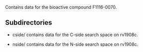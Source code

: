 Contains data for the bioactive compound F1116-0070.

## Subdirectories

- cside/ contains data for the C-side search space on rv1908c.

- nside/ contains data for the N-side search space on rv1908c.

